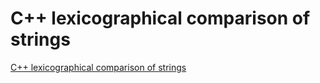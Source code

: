 # C++ lexicographical comparison of strings
[C++ lexicographical comparison of strings](https://aiwithcloud.com/2022/09/14/c_lexicographical_comparison_of_strings/)
